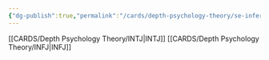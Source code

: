 ```yaml
---
{"dg-publish":true,"permalink":"/cards/depth-psychology-theory/se-inferior/","noteIcon":"","created":"2023-01-05T12:12:48.945+01:00","updated":"2023-01-06T15:34:40.543+01:00"}
---
```



[[CARDS/Depth Psychology Theory/INTJ\|INTJ]]
[[CARDS/Depth Psychology Theory/INFJ\|INFJ]]
